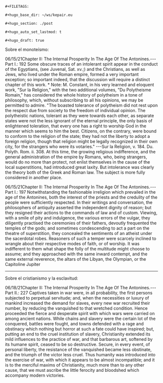 ```{=org}
#+FILETAGS: 
```
```{=org}
#+hugo_base_dir: ~/ws/kepair.eu
```
```{=org}
#+hugo_section: ./post
```
```{=org}
#+hugo_auto_set_lastmod: t
```
```{=org}
#+hugo_draft: true
```
Sobre el monoteísmo:

06/15/21Chapter II: The Internal Prosperity In The Age Of The
Antonines.---Part I.: 192 Some obscure traces of an intolerant spirit
appear in the conduct of the Egyptians, (see Juvenal, Sat. xv.;) and the
Christians, as well as Jews, who lived under the Roman empire, formed a
very important exception; so important indeed, that the discussion will
require a distinct chapter of this work. \* Note: M. Constant, in his
very learned and eloquent work, "Sur la Religion," with the two
additional volumes, "Du Polytheisme Romain," has considered the whole
history of polytheism in a tone of philosophy, which, without
subscribing to all his opinions, we may be permitted to admire. "The
boasted tolerance of polytheism did not rest upon the respect due from
society to the freedom of individual opinion. The polytheistic nations,
tolerant as they were towards each other, as separate states were not
the less ignorant of the eternal principle, the only basis of
enlightened toleration, that every one has a right to worship God in the
manner which seems to him the best. Citizens, on the contrary, were
bound to conform to the religion of the state; they had not the liberty
to adopt a foreign religion, though that religion might be legally
recognized in their own city, for the strangers who were its votaries."
---Sur la Religion, v. 184. Du. Polyth. Rom. ii. 308. At this time, the
growing religious indifference, and the general administration of the
empire by Romans, who, being strangers, would do no more than protect,
not enlist themselves in the cause of the local superstitions, had
introduced great laxity. But intolerance was clearly the theory both of
the Greek and Roman law. The subject is more fully considered in another
place.

06/15/21Chapter II: The Internal Prosperity In The Age Of The
Antonines.---Part I.: 197 Notwithstanding the fashionable irreligion
which prevailed in the age of the Antonines, both the interest of the
priests and the credulity of the people were sufficiently respected. In
their writings and conversation, the philosophers of antiquity asserted
the independent dignity of reason; but they resigned their actions to
the commands of law and of custom. Viewing, with a smile of pity and
indulgence, the various errors of the vulgar, they diligently practised
the ceremonies of their fathers, devoutly frequented the temples of the
gods; and sometimes condescending to act a part on the theatre of
superstition, they concealed the sentiments of an atheist under the
sacerdotal robes. Reasoners of such a temper were scarcely inclined to
wrangle about their respective modes of faith, or of worship. It was
indifferent to them what shape the folly of the multitude might choose
to assume; and they approached with the same inward contempt, and the
same external reverence, the altars of the Libyan, the Olympian, or the
Capitoline Jupiter

---

Sobre el cristianismo y la esclavitud:

06/18/21Chapter II: The Internal Prosperity In The Age Of The
Antonines.---Part II.: 227 Captives taken in war were, in all
probability, the first persons subjected to perpetual servitude; and,
when the necessities or luxury of mankind increased the demand for
slaves, every new war recruited their number, by reducing the vanquished
to that wretched condition. Hence proceeded the fierce and desperate
spirit with which wars were carried on among ancient nations. While
chains and slavery were the certain lot of the conquered, battles were
fought, and towns defended with a rage and obstinacy which nothing but
horror at such a fate could have inspired; but, putting an end to the
cruel institution of slavery, Christianity extended its mild influences
to the practice of war, and that barbarous art, softened by its humane
spirit, ceased to be so destructive. Secure, in every event, of personal
liberty, the resistance of the vanquished became less obstinate, and the
triumph of the victor less cruel. Thus humanity was introduced into the
exercise of war, with which it appears to be almost incompatible; and it
is to the merciful maxims of Christianity, much more than to any other
cause, that we must ascribe the little ferocity and bloodshed which
accompany modern victories.
